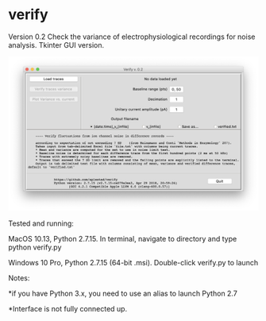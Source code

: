 # verify

Version 0.2
Check the variance of electrophysiological recordings for noise analysis. Tkinter GUI version.

![ScreenShot](/screenshots/verify.png) 

Tested and running:

  MacOS 10.13, Python 2.7.15. In terminal, navigate to directory and type python verify.py

  Windows 10 Pro, Python 2.7.15 (64-bit .msi). Double-click verify.py to launch

Notes: 

*if you have Python 3.x, you need to use an alias to launch Python 2.7

*Interface is not fully connected up. 
